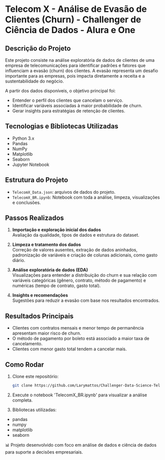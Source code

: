 # Telecom X - Análise de Evasão de Clientes (Churn) - Challenger de Ciência de Dados - Alura e One

## Descrição do Projeto

Este projeto consiste na análise exploratória de dados de clientes de uma empresa de telecomunicações para identificar padrões e fatores que influenciam a evasão (churn) dos clientes. A evasão representa um desafio importante para as empresas, pois impacta diretamente a receita e a sustentabilidade do negócio.

A partir dos dados disponíveis, o objetivo principal foi:

- Entender o perfil dos clientes que cancelam o serviço.
- Identificar variáveis associadas à maior probabilidade de churn.
- Gerar insights para estratégias de retenção de clientes.

## Tecnologias e Bibliotecas Utilizadas

- Python 3.x
- Pandas
- NumPy
- Matplotlib
- Seaborn
- Jupyter Notebook

## Estrutura do Projeto

- `TelecomX_Data.json`: arquivos de dados do projeto.
- `TelecomX_BR.ipynb`: Notebook com toda a análise, limpeza, visualizações e conclusões.

## Passos Realizados

1. **Importação e exploração inicial dos dados**  
   Avaliação da qualidade, tipos de dados e estrutura do dataset.

2. **Limpeza e tratamento dos dados**  
   Correção de valores ausentes, extração de dados aninhados, padronização de variáveis e criação de colunas adicionais, como gasto diário.

3. **Análise exploratória de dados (EDA)**  
   Visualizações para entender a distribuição do churn e sua relação com variáveis categóricas (gênero, contrato, método de pagamento) e numéricas (tempo de contrato, gasto total).

4. **Insights e recomendações**  
   Sugestões para reduzir a evasão com base nos resultados encontrados.

## Resultados Principais

- Clientes com contratos mensais e menor tempo de permanência apresentam maior risco de churn.
- O método de pagamento por boleto está associado a maior taxa de cancelamento.
- Clientes com menor gasto total tendem a cancelar mais.

## Como Rodar

1. Clone este repositório:
   ```bash
   git clone https://github.com/Larymattos/Challenger-Data-Science-TelecomX

2. Execute o notebook 'TelecomX_BR.ipynb' para visualizar a análise completa.
   
3. Bibliotecas utilizadas:
 - pandas
 - numpy
 - matplotlib
 - seaborn

📊 Projeto desenvolvido com foco em análise de dados e ciência de dados para suporte a decisões empresariais.


